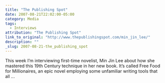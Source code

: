 ```yaml
---
title: "The Publishing Spot"
date: 2007-08-21T22:02:00-05:00
category: Media
tags:
  - Interviews
attribution: "The Publishing Spot"
link_to_original: "http://www.thepublishingspot.com/min_jin_lee/"
description: ""
_slug: 2007-08-21-the_publishing_spot
---
```


This week I’m interviewing first-time novelist, Min Jin Lee about how she mastered this 19th Century technique in her new book. It’s called Free Food for Millionaires, an epic novel employing some unfamiliar writing tools that all ...
